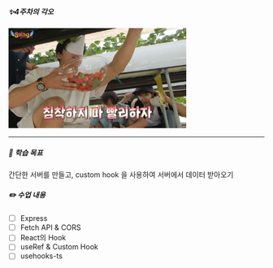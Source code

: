 ##### ✨4주차의 각오

<img src="/public/4week.webp" width="350px" alt=""></img>

---

##### 🚩 학습 목표

간단한 서버를 만들고, custom hook 을 사용하여 서버에서 데이터 받아오기

##### ✏️ 수업 내용

- [ ] Express
- [ ] Fetch API & CORS
- [ ] React의 Hook
- [ ] useRef & Custom Hook
- [ ] usehooks-ts
